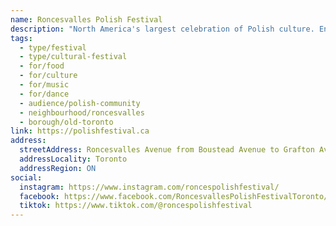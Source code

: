 ```yaml
---
name: Roncesvalles Polish Festival
description: "North America's largest celebration of Polish culture. Enjoy great local and international music, including Polish folklore, Polka and Euro dance bands, family fun zones, and entertainment on 3 stages. Combining old world charm with today's Roncesvalles Village, attendees will find an amazing variety of global cuisines from local eateries, exceptional shopping, and performances by talented local artists and musicians."
tags:
  - type/festival
  - type/cultural-festival
  - for/food
  - for/culture
  - for/music
  - for/dance
  - audience/polish-community
  - neighbourhood/roncesvalles
  - borough/old-toronto
link: https://polishfestival.ca
address:
  streetAddress: Roncesvalles Avenue from Boustead Avenue to Grafton Avenue
  addressLocality: Toronto
  addressRegion: ON
social:
  instagram: https://www.instagram.com/roncespolishfestival/
  facebook: https://www.facebook.com/RoncesvallesPolishFestivalToronto/
  tiktok: https://www.tiktok.com/@roncespolishfestival
---
```

